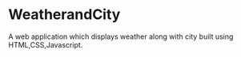 # WeatherandCity
A web application which displays weather along with city built using HTML,CSS,Javascript.
